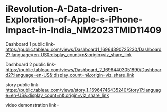 # iRevolution-A-Data-driven-Exploration-of-Apple-s-iPhone-Impact-in-India_NM2023TMID11409


Dashboard 1 public link- https://public.tableau.com/views/Dashboard1_16964390725230/Dashboard2?:language=en-US&:display_count=n&:origin=viz_share_link

Dashboard 2 public link- https://public.tableau.com/views/Dashboard_2_16964403051890/Dashboard2?:language=en-US&:display_count=n&:origin=viz_share_link

story public link- https://public.tableau.com/views/story_1_16964746435240/Story1?:language=en-US&:display_count=n&:origin=viz_share_link

video demonstration link=
